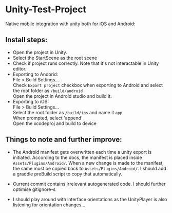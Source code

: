 # Unity-Test-Project
Native mobile integration with unity both for iOS and Android:


## Install steps:

* Open the project in Unity.  
* Select the StartScene as the root scene  
* Check if project runs correctly. Note that it's not interactable in Unity editor.
* Exporting to Andorid:  
  File > Build Settings...  
  Check `Export project` checkbox when exporting to Android and select the root folder as `/build/android`  
  Open the project in Android studio and build it.    
* Exporting to iOS:  
  File > Build Settings...  
  Select the root folder as `/build/ios` and name it `app`  
  When prompted, select 'append'  
  Open the xcodeproj and build to device  


## Things to note and further improve:

* The Android manifest gets overwritten each time a unity export is initiated. According to the docs, the manifest is placed inside `Assets/Plugins/Android/`. When a new change is made to the manifest, the same must be copied back to `Assets/Plugins/Android/`. I should add a graddle preBuild script to copy that automatically.  

* Current commit contains irrelevant autogenerated code. I should further optimise gitignore-s  
  
* I should play around with interface orientations as the UnityPlayer is also listening for orientation changes...  
